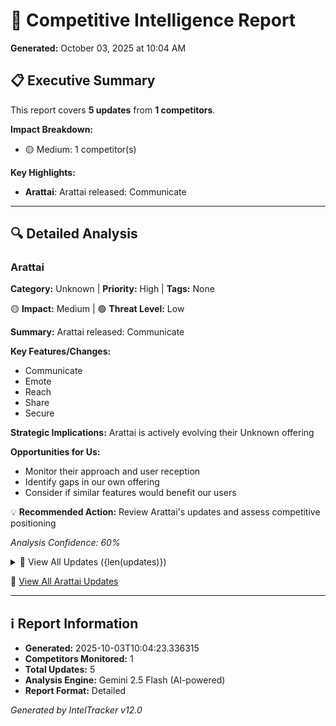 # 🎯 Competitive Intelligence Report

**Generated:** October 03, 2025 at 10:04 AM

## 📋 Executive Summary

This report covers **5 updates** from **1 competitors**.

**Impact Breakdown:**
- 🟡 Medium: 1 competitor(s)

**Key Highlights:**
- **Arattai**: Arattai released: Communicate

---

## 🔍 Detailed Analysis

### Arattai

**Category:** Unknown | **Priority:** High | **Tags:** None

🟡 **Impact:** Medium | 🟢 **Threat Level:** Low

**Summary:** Arattai released: Communicate

**Key Features/Changes:**
- Communicate
- Emote
- Reach
- Share
- Secure

**Strategic Implications:** Arattai is actively evolving their Unknown offering

**Opportunities for Us:**
- Monitor their approach and user reception
- Identify gaps in our own offering
- Consider if similar features would benefit our users

💡 **Recommended Action:** Review Arattai's updates and assess competitive positioning

*Analysis Confidence: 60%*

<details>
<summary>📄 View All Updates ({len(updates)})</summary>

#### Update 1: Communicate

*Source: WEBSITE*

Use instant chat and groups to stay connected with your friends and family.

[View Source →](https://arattai.in)

#### Update 2: Emote

*Source: WEBSITE*

Express your thoughts in a fun way through custom/animated stickers, and reactions.

[View Source →](https://arattai.in)

#### Update 3: Reach

*Source: WEBSITE*

Deliver content to a large audience with Channels.

[View Source →](https://arattai.in)

#### Update 4: Share

*Source: WEBSITE*

Share key moments with your loved ones through stories.

[View Source →](https://arattai.in)

#### Update 5: Secure

*Source: WEBSITE*

We value privacy. Your calls and messages are end-to-end encrypted.

[View Source →](https://arattai.in)

</details>

🔗 [View All Arattai Updates](https://arattai.in)

---

## ℹ️ Report Information

- **Generated:** 2025-10-03T10:04:23.336315
- **Competitors Monitored:** 1
- **Total Updates:** 5
- **Analysis Engine:** Gemini 2.5 Flash (AI-powered)
- **Report Format:** Detailed

*Generated by IntelTracker v12.0*
